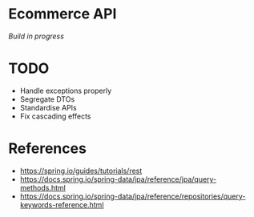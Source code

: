 # Ecommerce API
_Build in progress_

# TODO
- Handle exceptions properly
- Segregate DTOs
- Standardise APIs
- Fix cascading effects

# References
- https://spring.io/guides/tutorials/rest
- https://docs.spring.io/spring-data/jpa/reference/jpa/query-methods.html
- https://docs.spring.io/spring-data/jpa/reference/repositories/query-keywords-reference.html